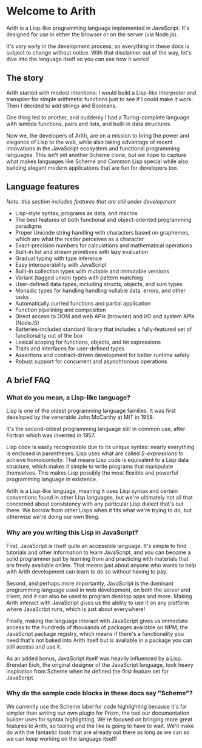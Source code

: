 # Welcome to Arith

Arith is a Lisp-like programming language implemented in JavaScript. It's designed for use in either the browser or on the server (via Node.js).

It's *very* early in the development process, so everything in these docs is subject to change without notice. With that disclaimer out of the way, let's dive into the language itself so you can see how it works!

## The story

Arith started with modest intentions: I would build a Lisp-like interpreter and transpiler for simple arithmetic functions just to see if I could make it work. Then I decided to add strings and Booleans.

One thing led to another, and suddenly I had a Turing-complete language with lambda functions, pairs and lists, and built-in data structures.

Now we, the developers of Arith, are on a mission to bring the power and elegance of Lisp to the web, while also taking advantage of recent innovations in the JavaScript ecosystem and functional programming languages. This isn't yet another Scheme clone, but we hope to capture what makes languages like Scheme and Common Lisp special while also building elegant modern applications that are fun for developers too.

## Language features

*Note: this section includes features that are still under development*

- Lisp-style syntax, programs as data, and macros
- The best features of both functional and object-oriented programming paradigms
- Proper Unicode string handling with characters based on graphemes, which are what the reader perceives as a character
- Exact-precision numbers for calculations and mathematical operations
- Built-in list and stream primitives with lazy evaluation
- Gradual typing with type inference
- Easy interoperability with JavaScript
- Built-in collection types with mutable and immutable versions
- Variant (tagged union) types with pattern matching
- User-defined data types, including structs, objects, and sum types
- Monadic types for handling handling nullable data, errors, and other tasks
- Automatically curried functions and partial application
- Function pipelining and composition
- Direct access to DOM and web APIs (browser) and I/O and system APIs (NodeJS)
- Batteries-included standard library that includes a fully-featured set of functionality out of the box
- Lexical scoping for functions, objects, and let expressions
- Traits and interfaces for user-defined types
- Assertions and contract-driven development for better runtime safety
- Robust support for concurrent and asynchronous operations

## A brief FAQ

### What do you mean, a Lisp-like language?

Lisp is one of the oldest programming language families. It was first developed by the venerable John McCarthy at MIT in 1958.

It's the second-oldest programming language still in common use, after Fortran which was invented in 1957.

Lisp code is easily recognizable due to its unique syntax: nearly everything is enclosed in parentheses. Lisp uses what are called *S-expressions* to achieve homoiconicity. That means Lisp code is equivalent to a Lisp data structure, which makes it simple to write programs that manipulate themselves. This makes Lisp possibly the most flexible and powerful programming language in existence.

Arith is a Lisp-like language, meaning it uses Lisp syntax and certain conventions found in other Lisp languages, but we're ultimately not all that concerned about consistency with any particular Lisp dialect that's out there. We borrow from other Lisps when it fits what we're trying to do, but otherwise we're doing our own thing.

### Why are you writing this Lisp in JavaScript?

First, JavaScript is itself quite an accessible language. It's simple to find tutorials and other information to learn JavaScript, and you can become a solid programmer just by learning from and practicing with materials that are freely available online. That means just about anyone who wants to help with Arith development can learn to do so without having to pay.

Second, and perhaps more importantly, JavaScript is the dominant programming language used in web development, on both the server and client, and it can also be used to program desktop apps and more. Making Arith interact with JavaScript gives us the ability to use it on any platform where JavaScript runs, which is just about everywhere!

Finally, making the language interact with JavaScript gives us immediate access to the hundreds of thousands of packages available on NPM, the JavaScript package registry, which means if there's a functionality you need that's not baked into Arith itself but *is* available in a package you can still access and use it.

As an added bonus, JavaScript itself was heavily influenced by a Lisp. Brendan Eich, the original designer of the JavaScript language, took heavy inspiration from Scheme when he defined the first feature set for JavaScript.

### Why do the sample code blocks in these docs say "Scheme"?

We currently use the Scheme label for code highlighting because it's far simpler than writing our own plugin for Prism, the tool our documentation builder uses for syntax highlighting. We're focused on bringing more great features to Arith, so tooling and the like is going to have to wait. We'll make do with the fantastic tools that are already out there as long as we can so we can keep working on the language itself!
